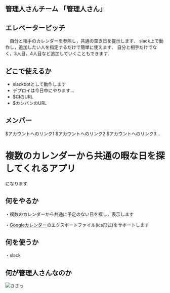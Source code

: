 ## 管理人さんチーム 「管理人さん」
## エレベーターピッチ
　自分と相手のカレンダーを参照し，共通の空き日を提示します．
slack上で動作し，追加したい人を指定するだけで簡単に使えます．
自分と相手だけでなく，3人目，4人目など追加していくこともできます．
## どこで使えるか
* slackbotとして動作します
* デプロイは今日中にやります...
* $CIのURL
* $カンバンのURL
## メンバー
$アカウントへのリンク1 $アカウントへのリンク2 $アカウントへのリンク3…



# 複数のカレンダーから共通の暇な日を探してくれるアプリ

になります

## 何をやるか

・複数のカレンダーから共通に予定のない日を探し，表示します 

・[Googleカレンダー](https://calendar.google.com/)のエクスポートファイル(ics形式)をサポートします   

## 何を使うか

・slack

## 何が管理人さんなのか

![ささっ](http://www.ne.jp/asahi/rumic/k-asuka/c_images/Maison3.jpg "管理人さんは管理人さんです")
